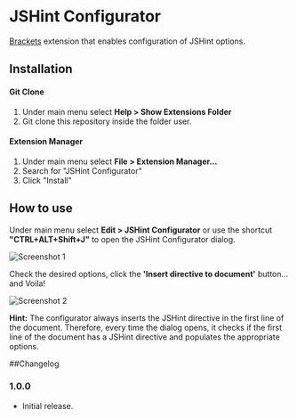 JSHint Configurator
===================

[Brackets](http://brackets.io/) extension that enables configuration of JSHint options.

## Installation

#### Git Clone
1. Under main menu select **Help > Show Extensions Folder**
2. Git clone this repository inside the folder user.

#### Extension Manager
1. Under main menu select **File > Extension Manager...**
2. Search for "JSHint Configurator"
3. Click "Install"


## How to use

Under main menu select **Edit > JSHint Configurator** or use the shortcut **"CTRL+ALT+Shift+J"** to open the JSHint Configurator dialog.

![Screenshot 1](https://github.com/georapbox/brackets-JSHint-Configurator/blob/master/screenshots/screen-1.png)

Check the desired options, click the **'Insert directive to document'** button... and Voila!

![Screenshot 2](https://github.com/georapbox/brackets-JSHint-Configurator/blob/master/screenshots/screen-2.png)

**Hint:** The configurator always inserts the JSHint directive in the first line of the document. Therefore, every time the dialog opens, it checks if the first line of the document has a JSHint directive and populates the appropriate options.

##Changelog

### 1.0.0
- Initial release.